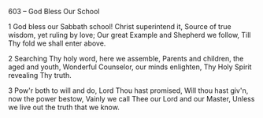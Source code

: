 603 – God Bless Our School


1
God bless our Sabbath school!  Christ superintend it,
Source of true wisdom, yet ruling by love;
Our great Example and Shepherd we follow,
Till Thy fold we shall enter above.

2
Searching Thy holy word, here we assemble,
Parents and children, the aged and youth,
Wonderful Counselor, our minds enlighten,
Thy Holy Spirit revealing Thy truth.

3
Pow'r both to will and do, Lord Thou hast promised,
Will thou hast giv'n, now the power bestow,
Vainly we call Thee our Lord and our Master,
Unless we live out the truth that we know.
